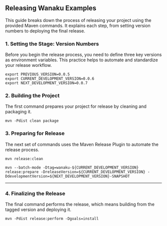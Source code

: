 ## Releasing Wanaku Examples

This guide breaks down the process of releasing your project using the provided Maven commands. It explains each step, from setting version numbers to deploying the final release.

### **1. Setting the Stage: Version Numbers**

Before you begin the release process, you need to define three key versions as environment variables. This practice helps to automate and standardize your release workflow.

```shell
export PREVIOUS_VERSION=0.0.5
export CURRENT_DEVELOPMENT_VERSION=0.0.6
export NEXT_DEVELOPMENT_VERSION=0.0.7
```


### **2. Building the Project**

The first command prepares your project for release by cleaning and packaging it.

```shell
mvn -Pdist clean package
```


### **3. Preparing for Release**

The next set of commands uses the Maven Release Plugin to automate the release process.

```shell
mvn release:clean
```

`mvn --batch-mode -Dtag=wanaku-${CURRENT_DEVELOPMENT_VERSION} release:prepare -DreleaseVersion=${CURRENT_DEVELOPMENT_VERSION} -DdevelopmentVersion=${NEXT_DEVELOPMENT_VERSION}-SNAPSHOT`

---

### **4. Finalizing the Release**

The final command performs the release, which means building from the tagged version and deploying it.

```shell
mvn -Pdist release:perform -Dgoals=install
```
